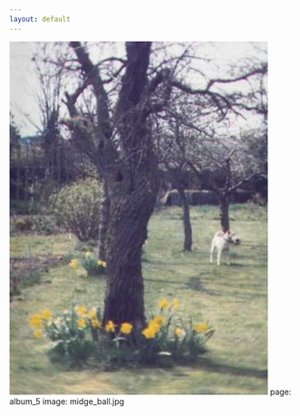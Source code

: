 ```yaml
---
layout: default
---
```


<img src="pages/album/midge_ball.jpg" alt="" />  
page: album_5  
image: midge_ball.jpg
